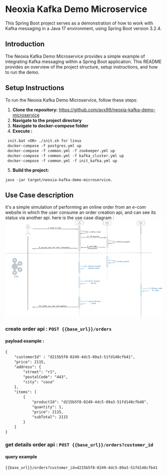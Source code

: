 # Neoxia Kafka Demo Microservice

This Spring Boot project serves as a demonstration of how to work with Kafka messaging in a Java 17 environment, using Spring Boot version 3.2.4.

## Introduction

The Neoxia Kafka Demo Microservice provides a simple example of integrating Kafka messaging within a Spring Boot application. This README provides an overview of the project structure, setup instructions, and how to run the demo.

## Setup Instructions

To run the Neoxia Kafka Demo Microservice, follow these steps:

1. **Clone the repository:** https://github.com/avx99/neoxia-kafka-demo-microservice
2. **Navigate to the project directory**
3. **Navigate to docker-compose folder**
4. **Execute :**
```
 init.bat <OR> ./init.sh for linux 
 docker-compose -f postgres.yml up 
 docker-compose -f common.yml -f zookeeper.yml up
 docker-compose -f common.yml -f kafka_cluster.yml up 
 docker-compose -f common.yml -f init_kafka.yml up    
```
5. **Build the project:**
```
java -jar target/neoxia-kafka-demo-microservice.
```


## Use Case description
 
it's a simple simulation of performing an online order from an e-com website in which  the user consume an order creation api, and can see its status via another api.
here is the use case diagram : 
![img.png](img.png)

### create order api : ``POST {{base_url}}/orders``
#### payload example :
````
{
    "customerId" : "d215b5f8-0249-4dc5-89a3-51fd148cfb41",
    "price": 2115,
    "address": {
        "street": "r1",
        "postalCode": "443",
        "city": "casa"
    },
    "items": [
        {
            "productId": "d215b5f8-0249-4dc5-89a3-51fd148cfb48",
            "quantity": 1,
            "price": 2115,
            "subTotal": 2115
        }
    ]
}
````
### get details order api : ``POST {{base_url}}/orders?customer_id``
#### query example
```
{{base_url}}/orders?customer_id=d215b5f8-0249-4dc5-89a3-51fd148cfb41
```
